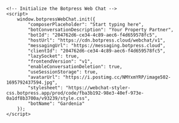 <!DOCTYPE html>
<html>
<head>
    <title>Your Web Chat</title>
    <script src="https://cdn.botpress.cloud/webchat/v1/inject.js"></script>
</head>
<body>
    <!-- Add a container where you want the chat to appear -->
    <div id="botpress-webchat-container"></div>

    <!-- Initialize the Botpress Web Chat -->
    <script>
        window.botpressWebChat.init({
            "composerPlaceholder": "Start typing here",
            "botConversationDescription": "Your Property Partner",
            "botId": "204762d6-ce34-4c89-aec6-f4d659578fc5",
            "hostUrl": "https://cdn.botpress.cloud/webchat/v1",
            "messagingUrl": "https://messaging.botpress.cloud",
            "clientId": "204762d6-ce34-4c89-aec6-f4d659578fc5",
            "lazySocket": true,
            "frontendVersion": "v1",
            "enableConversationDeletion": true,
            "useSessionStorage": true,
            "avatarUrl": "https://i.postimg.cc/NMYxmYRP/image502-1695792437594.jpg",
            "stylesheet": "https://webchat-styler-css.botpress.app/prod/code/fba3b192-98e3-40ef-973e-0a1df8b3700a/v93239/style.css",
            "botName": "Gardenia"
        });
    </script>
</body>
</html>
